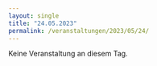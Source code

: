 ```yaml
---
layout: single
title: "24.05.2023"
permalink: /veranstaltungen/2023/05/24/
---
```


Keine Veranstaltung an diesem Tag.
